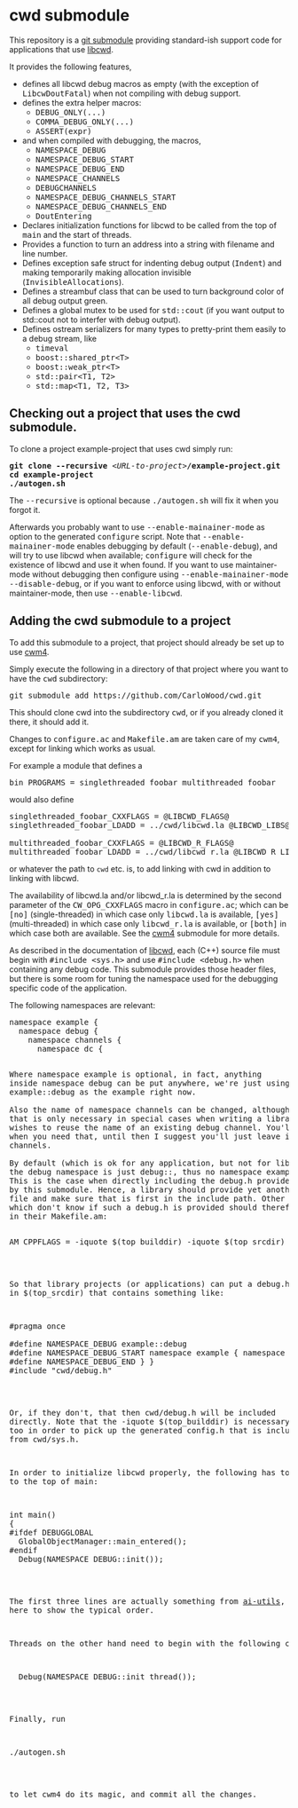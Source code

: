 # cwd submodule

This repository is a [git submodule](https://git-scm.com/book/en/v2/Git-Tools-Submodules)
providing standard-ish support code for applications that use [libcwd](https://github.com/CarloWood/libcwd).

It provides the following features,
* defines all libcwd debug macros as empty (with the exception of <tt>LibcwDoutFatal</tt>) when not compiling with debug support.
* defines the extra helper macros:
  * <tt>DEBUG_ONLY(...)</tt>
  * <tt>COMMA_DEBUG_ONLY(...)</tt>
  * <tt>ASSERT(expr)</tt>
* and when compiled with debugging, the macros,
  * <tt>NAMESPACE_DEBUG</tt>
  * <tt>NAMESPACE_DEBUG_START</tt>
  * <tt>NAMESPACE_DEBUG_END</tt>
  * <tt>NAMESPACE_CHANNELS</tt>
  * <tt>DEBUGCHANNELS</tt>
  * <tt>NAMESPACE_DEBUG_CHANNELS_START</tt>
  * <tt>NAMESPACE_DEBUG_CHANNELS_END</tt>
  * <tt>DoutEntering</tt>
* Declares initialization functions for libcwd to be called from the top of <tt>main</tt> and the start of threads.
* Provides a function to turn an address into a string with filename and line number.
* Defines exception safe struct for indenting debug output (<tt>Indent</tt>) and making temporarily making allocation invisible (<tt>InvisibleAllocations</tt>).
* Defines a streambuf class that can be used to turn background color of all debug output green.
* Defines a global mutex to be used for <tt>std::cout</tt> (if you want output to std::cout not to interfer with debug output).
* Defines ostream serializers for many types to pretty-print them easily to a debug stream, like
  * <tt>timeval</tt>
  * <tt>boost::shared_ptr&lt;T&gt;</tt>
  * <tt>boost::weak_ptr&lt;T&gt;</tt>
  * <tt>std::pair&lt;T1, T2&gt;</tt>
  * <tt>std::map&lt;T1, T2, T3&gt;</tt>

## Checking out a project that uses the cwd submodule.

To clone a project example-project that uses cwd simply run:

<pre>
<b>git clone --recursive</b> &lt;<i>URL-to-project</i>&gt;<b>/example-project.git</b>
<b>cd example-project</b>
<b>./autogen.sh</b>
</pre>

The <tt>--recursive</tt> is optional because <tt>./autogen.sh</tt> will fix
it when you forgot it.

Afterwards you probably want to use <tt>--enable-mainainer-mode</tt>
as option to the generated <tt>configure</tt> script. Note that <tt>--enable-mainainer-mode</tt>
enables debugging by default (<tt>--enable-debug</tt>), and will try to use libcwd when
available; <tt>configure</tt> will check for the existence of libcwd and use it when
found. If you want to use maintainer-mode without debugging then configure
using <tt>--enable-mainainer-mode --disable-debug</tt>, or if you want to enforce
using libcwd, with or without maintainer-mode, then use <tt>--enable-libcwd</tt>.

## Adding the cwd submodule to a project

To add this submodule to a project, that project should already
be set up to use [cwm4](https://github.com/CarloWood/cwm4).

Simply execute the following in a directory of that project
where you want to have the <tt>cwd</tt> subdirectory:

<pre>
git submodule add https://github.com/CarloWood/cwd.git
</pre>

This should clone cwd into the subdirectory <tt>cwd</tt>, or
if you already cloned it there, it should add it.

Changes to <tt>configure.ac</tt> and <tt>Makefile.am</tt>
are taken care of my <tt>cwm4</tt>, except for linking
which works as usual.

For example a module that defines a

<pre>
bin_PROGRAMS = singlethreaded_foobar multithreaded_foobar
</pre>

would also define

<pre>
singlethreaded_foobar_CXXFLAGS = @LIBCWD_FLAGS@
singlethreaded_foobar_LDADD = ../cwd/libcwd.la @LIBCWD_LIBS@

multithreaded_foobar_CXXFLAGS = @LIBCWD_R_FLAGS@
multithreaded_foobar_LDADD = ../cwd/libcwd_r.la @LIBCWD_R_LIBS@
</pre>

or whatever the path to `cwd` etc. is, to add linking with cwd
in addition to linking with libcwd.

The availability of libcwd.la and/or libcwd_r.la is determined by the second
parameter of the <tt>CW_OPG_CXXFLAGS</tt> macro in <tt>configure.ac</tt>;
which can be <tt>[no]</tt> (single-threaded) in which case only <tt>libcwd.la</tt>
is available, <tt>[yes]</tt> (multi-threaded) in which case only <tt>libcwd_r.la</tt>
is available, or <tt>[both]</tt> in which case both are available.
See the [cwm4](https://github.com/CarloWood/cwm4) submodule for more details.

As described in the documentation of [libcwd](https://github.com/CarloWood/libcwd),
each (C++) source file must begin with <tt>#include &lt;sys.h&gt;</tt> and
use <tt>#include &lt;debug.h&gt;</tt> when containing any debug code.
This submodule provides those header files, but there is some room for tuning
the namespace used for the debugging specific code of the application.

The following namespaces are relevant:

<pre>
namespace example {
  namespace debug {
    namespace channels {
      namespace dc {
<pre>

Where <tt>namespace example</tt> is optional, in fact, anything
inside namespace <tt>debug</tt> can be put anywhere, we're just using
<tt>example::debug</tt> as the example right now.

Also the name of <tt>namespace channels</tt> can be changed, although
that is only necessary in special cases when writing a library that
wishes to reuse the name of an existing debug channel. You'll know
when you need that, until then I suggest you'll just leave it at
<tt>channels</tt>.

By default (which is ok for any application, but not for libraries)
the debug namespace is just <tt>debug::</tt>, thus no <tt>namespace example</tt>.
This is the case when directly including the <tt>debug.h</tt> provided
by this submodule. Hence, a library should provide yet another debug.h
file and make sure that is first in the include path. Other submodules,
which don't know if such a debug.h is provided should therefore use
in their <tt>Makefile.am</tt>:

<pre>
AM_CPPFLAGS = -iquote $(top_builddir) -iquote $(top_srcdir) -iquote $(top_srcdir)/cwd
</pre>

So that library projects (or applications) can put a <tt>debug.h</tt>
in <tt>$(top_srcdir)</tt> that contains something like:

<pre>
#pragma once

#define NAMESPACE_DEBUG example::debug
#define NAMESPACE_DEBUG_START namespace example { namespace debug {
#define NAMESPACE_DEBUG_END } }
#include "cwd/debug.h"
</pre>

Or, if they don't, that then <tt>cwd/debug.h</tt> will be included
directly. Note that the <tt>-iquote $(top_builddir)</tt> is necessary
too in order to pick up the generated <tt>config.h</tt> that is
included from <tt>cwd/sys.h</tt>.

In order to initialize libcwd properly, the following has to be added
to the top of <tt>main</tt>:

<pre>
int main()
{
#ifdef DEBUGGLOBAL
  GlobalObjectManager::main_entered();
#endif
  Debug(NAMESPACE_DEBUG::init());
</pre>

The first three lines are actually something from [ai-utils](https://github.com/CarloWood/ai-utils),
just shown here to show the typical order.

Threads on the other hand need to begin with the following code:

<pre>
  Debug(NAMESPACE_DEBUG::init_thread());
</pre>

Finally, run

<pre>
./autogen.sh
</pre>

to let cwm4 do its magic, and commit all the changes.
